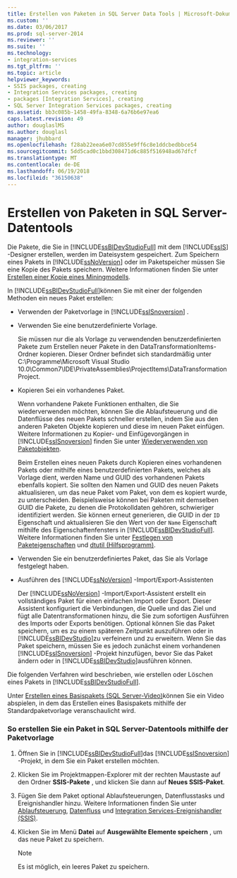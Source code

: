 ```yaml
---
title: Erstellen von Paketen in SQL Server Data Tools | Microsoft-Dokumentation
ms.custom: ''
ms.date: 03/06/2017
ms.prod: sql-server-2014
ms.reviewer: ''
ms.suite: ''
ms.technology:
- integration-services
ms.tgt_pltfrm: ''
ms.topic: article
helpviewer_keywords:
- SSIS packages, creating
- Integration Services packages, creating
- packages [Integration Services], creating
- SQL Server Integration Services packages, creating
ms.assetid: bb3c085b-1458-49fa-8348-6a76b6e97ea6
caps.latest.revision: 49
author: douglaslMS
ms.author: douglasl
manager: jhubbard
ms.openlocfilehash: f28ab22eea6e07cd855e9ff6c8e1ddcbedbbce54
ms.sourcegitcommit: 5dd5cad0c1bbd308471d6c885f516948ad67dfcf
ms.translationtype: MT
ms.contentlocale: de-DE
ms.lasthandoff: 06/19/2018
ms.locfileid: "36150638"
---
```

# <a name="create-packages-in-sql-server-data-tools"></a>Erstellen von Paketen in SQL Server-Datentools
  Die Pakete, die Sie in [!INCLUDE[ssBIDevStudioFull](../includes/ssbidevstudiofull-md.md)] mit dem [!INCLUDE[ssIS](../includes/ssis-md.md)] -Designer erstellen, werden im Dateisystem gespeichert. Zum Speichern eines Pakets in [!INCLUDE[ssNoVersion](../includes/ssnoversion-md.md)] oder im Paketspeicher müssen Sie eine Kopie des Pakets speichern. Weitere Informationen finden Sie unter [Erstellen einer Kopie eines Miningmodells](../../2014/integration-services/save-a-copy-of-a-package.md).  
  
 In [!INCLUDE[ssBIDevStudioFull](../includes/ssbidevstudiofull-md.md)]können Sie mit einer der folgenden Methoden ein neues Paket erstellen:  
  
-   Verwenden der Paketvorlage in [!INCLUDE[ssISnoversion](../includes/ssisnoversion-md.md)] .  
  
-   Verwenden Sie eine benutzerdefinierte Vorlage.  
  
     Sie müssen nur die als Vorlage zu verwendenden benutzerdefinierten Pakete zum Erstellen neuer Pakete in den DataTransformationItems-Ordner kopieren. Dieser Ordner befindet sich standardmäßig unter C:\Programme\Microsoft Visual Studio 10.0\Common7\IDE\PrivateAssemblies\ProjectItems\DataTransformationProject.  
  
-   Kopieren Sei ein vorhandenes Paket.  
  
     Wenn vorhandene Pakete Funktionen enthalten, die Sie wiederverwenden möchten, können Sie die Ablaufsteuerung und die Datenflüsse des neuen Pakets schneller erstellen, indem Sie aus den anderen Paketen Objekte kopieren und diese im neuen Paket einfügen. Weitere Informationen zu Kopier- und Einfügevorgängen in [!INCLUDE[ssISnoversion](../includes/ssisnoversion-md.md)] finden Sie unter [Wiederverwenden von Paketobjekten](reuse-of-package-objects.md).  
  
     Beim Erstellen eines neuen Pakets durch Kopieren eines vorhandenen Pakets oder mithilfe eines benutzerdefinierten Pakets, welches als Vorlage dient, werden Name und GUID des vorhandenen Pakets ebenfalls kopiert. Sie sollten den Namen und GUID des neuen Pakets aktualisieren, um das neue Paket vom Paket, von dem es kopiert wurde, zu unterscheiden. Beispielsweise können bei Paketen mit demselben GUID die Pakete, zu denen die Protokolldaten gehören, schwieriger identifiziert werden. Sie können erneut generieren, die GUID in der `ID` Eigenschaft und aktualisieren Sie den Wert von der `Name` Eigenschaft mithilfe des Eigenschaftenfensters in [!INCLUDE[ssBIDevStudioFull](../includes/ssbidevstudiofull-md.md)]. Weitere Informationen finden Sie unter [Festlegen von Paketeigenschaften](set-package-properties.md) und [dtutil (Hilfsprogramm)](dtutil-utility.md).  
  
-   Verwenden Sie ein benutzerdefiniertes Paket, das Sie als Vorlage festgelegt haben.  
  
-   Ausführen des [!INCLUDE[ssNoVersion](../includes/ssnoversion-md.md)] -Import/Export-Assistenten  
  
     Der [!INCLUDE[ssNoVersion](../includes/ssnoversion-md.md)] -Import/Export-Assistent erstellt ein vollständiges Paket für einen einfachen Import oder Export. Dieser Assistent konfiguriert die Verbindungen, die Quelle und das Ziel und fügt alle Datentransformationen hinzu, die Sie zum sofortigen Ausführen des Imports oder Exports benötigen. Optional können Sie das Paket speichern, um es zu einem späteren Zeitpunkt auszuführen oder in [!INCLUDE[ssBIDevStudio](../includes/ssbidevstudio-md.md)]zu verfeinern und zu erweitern. Wenn Sie das Paket speichern, müssen Sie es jedoch zunächst einem vorhandenen [!INCLUDE[ssISnoversion](../includes/ssisnoversion-md.md)] -Projekt hinzufügen, bevor Sie das Paket ändern oder in [!INCLUDE[ssBIDevStudio](../includes/ssbidevstudio-md.md)]ausführen können.  
  
 Die folgenden Verfahren wird beschrieben, wie erstellen oder Löschen eines Pakets in [!INCLUDE[ssBIDevStudioFull](../includes/ssbidevstudiofull-md.md)].  
  
 Unter [Erstellen eines Basispakets (SQL Server-Video)](http://go.microsoft.com/fwlink/?LinkId=131023)können Sie ein Video abspielen, in dem das Erstellen eines Basispakets mithilfe der Standardpaketvorlage veranschaulicht wird.  
  
### <a name="to-create-a-package-in-sql-server-data-tools-using-the-package-template"></a>So erstellen Sie ein Paket in SQL Server-Datentools mithilfe der Paketvorlage  
  
1.  Öffnen Sie in [!INCLUDE[ssBIDevStudioFull](../includes/ssbidevstudiofull-md.md)]das [!INCLUDE[ssISnoversion](../includes/ssisnoversion-md.md)] -Projekt, in dem Sie ein Paket erstellen möchten.  
  
2.  Klicken Sie im Projektmappen-Explorer mit der rechten Maustaste auf den Ordner **SSIS-Pakete** , und klicken Sie dann auf **Neues SSIS-Paket**.  
  
3.  Fügen Sie dem Paket optional Ablaufsteuerungen, Datenflusstasks und Ereignishandler hinzu. Weitere Informationen finden Sie unter [Ablaufsteuerung](control-flow/control-flow.md), [Datenfluss](data-flow/data-flow.md) und [Integration Services-Ereignishandler &#40;SSIS&#41;](integration-services-ssis-event-handlers.md).  
  
4.  Klicken Sie im Menü **Datei** auf **Ausgewählte Elemente speichern** , um das neue Paket zu speichern.  
  
    > [!NOTE]  
    >  Es ist möglich, ein leeres Paket zu speichern.  
  
  